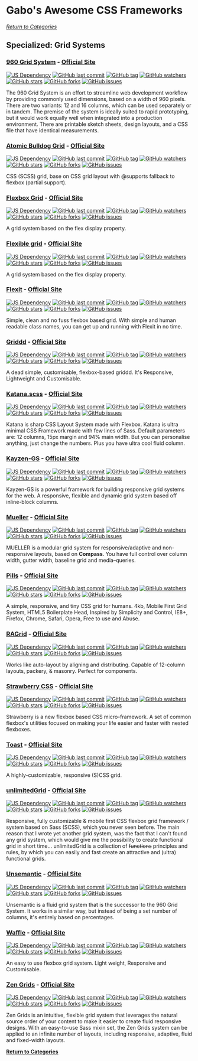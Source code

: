 # Gabo's Awesome CSS Frameworks

[_Return to Categories_](readme.md)


## Specialized: Grid Systems


### [960 Grid System](https://github.com/nathansmith/960-grid-system/) - [Official Site](https://960.gs/) 
 
[![JS Dependency](https://img.shields.io/badge/JS-no-lightgrey.svg?style=flat-square&maxAge=5184000)]()
[![GitHub last commit](https://img.shields.io/github/last-commit/nathansmith/960-grid-system.svg?style=flat-square&maxAge=5184000)]() 
[![GitHub tag](https://img.shields.io/github/tag/nathansmith/960-grid-system.svg?style=flat-square&maxAge=5184000)]() 
[![GitHub watchers](https://img.shields.io/github/watchers/nathansmith/960-grid-system.svg?style=flat-square&maxAge=5184000)]() 
[![GitHub stars](https://img.shields.io/github/stars/nathansmith/960-grid-system.svg?style=flat-square&maxAge=5184000)]() 
[![GitHub forks](https://img.shields.io/github/forks/nathansmith/960-grid-system.svg?style=flat-square&maxAge=5184000)]() 
[![GitHub issues](https://img.shields.io/github/issues/nathansmith/960-grid-system.svg?style=flat-square&maxAge=5184000)]() 
 
The 960 Grid System is an effort to streamline web development workflow 
by providing commonly used dimensions, based on a width of 960 pixels. 
There are two variants: 12 and 16 columns, which can be used separately 
or in tandem. The premise of the system is ideally suited to rapid 
prototyping, but it would work equally well when integrated into a 
production environment. There are printable sketch sheets, design 
layouts, and a CSS file that have identical measurements. 


### [Atomic Bulldog Grid](https://github.com/vinceumo/atomic-bulldog-grid) - [Official Site](https://vinceumo.github.io/atomic-bulldog-grid/) 
 
[![JS Dependency](https://img.shields.io/badge/JS-no-lightgrey.svg?style=flat-square&maxAge=5184000)]()
[![GitHub last commit](https://img.shields.io/github/last-commit/vinceumo/atomic-bulldog-grid.svg?style=flat-square&maxAge=5184000)]() 
[![GitHub tag](https://img.shields.io/github/tag/vinceumo/atomic-bulldog-grid.svg?style=flat-square&maxAge=5184000)]() 
[![GitHub watchers](https://img.shields.io/github/watchers/vinceumo/atomic-bulldog-grid.svg?style=flat-square&maxAge=5184000)]() 
[![GitHub stars](https://img.shields.io/github/stars/vinceumo/atomic-bulldog-grid.svg?style=flat-square&maxAge=5184000)]() 
[![GitHub forks](https://img.shields.io/github/forks/vinceumo/atomic-bulldog-grid.svg?style=flat-square&maxAge=5184000)]() 
[![GitHub issues](https://img.shields.io/github/issues/vinceumo/atomic-bulldog-grid.svg?style=flat-square&maxAge=5184000)]() 
 
CSS (SCSS) grid, base on CSS grid layout with @supports fallback to
flexbox (partial support).


### [Flexbox Grid](https://github.com/kristoferjoseph/flexboxgrid) - [Official Site](http://flexboxgrid.com/)

[![JS Dependency](https://img.shields.io/badge/JS-no-lightgrey.svg?style=flat-square&maxAge=5184000)]()
[![GitHub last commit](https://img.shields.io/github/last-commit/kristoferjoseph/flexboxgrid.svg?style=flat-square&maxAge=5184000)]()
[![GitHub tag](https://img.shields.io/github/tag/kristoferjoseph/flexboxgrid.svg?style=flat-square&maxAge=5184000)]()
[![GitHub watchers](https://img.shields.io/github/watchers/kristoferjoseph/flexboxgrid.svg?style=flat-square&maxAge=5184000)]()
[![GitHub stars](https://img.shields.io/github/stars/kristoferjoseph/flexboxgrid.svg?style=flat-square&maxAge=5184000)]()
[![GitHub forks](https://img.shields.io/github/forks/kristoferjoseph/flexboxgrid.svg?style=flat-square&maxAge=5184000)]()
[![GitHub issues](https://img.shields.io/github/issues/kristoferjoseph/flexboxgrid.svg?style=flat-square&maxAge=5184000)]()

A grid system based on the flex display property.


### [Flexible grid](https://github.com/kenangundogan/flexible-grid) - [Official Site](https://www.flexible-grid.com/)

[![JS Dependency](https://img.shields.io/badge/JS-no-lightgrey.svg?style=flat-square&maxAge=5184000)]()
[![GitHub last commit](https://img.shields.io/github/last-commit/kenangundogan/flexible-grid.svg?style=flat-square&maxAge=5184000)]()
[![GitHub tag](https://img.shields.io/github/tag/kenangundogan/flexible-grid.svg?style=flat-square&maxAge=5184000)]()
[![GitHub watchers](https://img.shields.io/github/watchers/kenangundogan/flexible-grid.svg?style=flat-square&maxAge=5184000)]()
[![GitHub stars](https://img.shields.io/github/stars/kenangundogan/flexible-grid.svg?style=flat-square&maxAge=5184000)]()
[![GitHub forks](https://img.shields.io/github/forks/kenangundogan/flexible-grid.svg?style=flat-square&maxAge=5184000)]()
[![GitHub issues](https://img.shields.io/github/issues/kenangundogan/flexible-grid.svg?style=flat-square&maxAge=5184000)]()

A grid system based on the flex display property.


### [Flexit](https://github.com/mr-karan/flexit) - [Official Site](https://mrkaran.com/flexit/)

[![JS Dependency](https://img.shields.io/badge/JS-no-lightgrey.svg?style=flat-square&maxAge=5184000)]()
[![GitHub last commit](https://img.shields.io/github/last-commit/mr-karan/flexit.svg?style=flat-square&maxAge=5184000)]()
[![GitHub tag](https://img.shields.io/github/tag/mr-karan/flexit.svg?style=flat-square&maxAge=5184000)]()
[![GitHub watchers](https://img.shields.io/github/watchers/mr-karan/flexit.svg?style=flat-square&maxAge=5184000)]()
[![GitHub stars](https://img.shields.io/github/stars/mr-karan/flexit.svg?style=flat-square&maxAge=5184000)]()
[![GitHub forks](https://img.shields.io/github/forks/mr-karan/flexit.svg?style=flat-square&maxAge=5184000)]()
[![GitHub issues](https://img.shields.io/github/issues/mr-karan/flexit.svg?style=flat-square&maxAge=5184000)]()

Simple, clean and no fuss flexbox based grid. With simple and human 
readable class names, you can get up and running with Flexit in no time.


### [Griddd](https://github.com/shankariyerr/griddd) - [Official Site](http://griddd.surge.sh/)

[![JS Dependency](https://img.shields.io/badge/JS-no-lightgrey.svg?style=flat-square&maxAge=5184000)]()
[![GitHub last commit](https://img.shields.io/github/last-commit/shankariyerr/griddd.svg?style=flat-square&maxAge=5184000)]()
[![GitHub tag](https://img.shields.io/github/tag/shankariyerr/griddd.svg?style=flat-square&maxAge=5184000)]()
[![GitHub watchers](https://img.shields.io/github/watchers/shankariyerr/griddd.svg?style=flat-square&maxAge=5184000)]()
[![GitHub stars](https://img.shields.io/github/stars/shankariyerr/griddd.svg?style=flat-square&maxAge=5184000)]()
[![GitHub forks](https://img.shields.io/github/forks/shankariyerr/griddd.svg?style=flat-square&maxAge=5184000)]()
[![GitHub issues](https://img.shields.io/github/issues/shankariyerr/griddd.svg?style=flat-square&maxAge=5184000)]()

A dead simple, customisable, flexbox-based griddd. It's Responsive,
Lightweight and Customisable.


### [Katana.scss](https://github.com/vladocar/Katana) - [Official Site](https://vladocar.github.io/Katana/)

[![JS Dependency](https://img.shields.io/badge/JS-no-lightgrey.svg?style=flat-square&maxAge=5184000)]()
[![GitHub last commit](https://img.shields.io/github/last-commit/vladocar/Katana.svg?style=flat-square&maxAge=5184000)]()
[![GitHub tag](https://img.shields.io/github/tag/vladocar/Katana.svg?style=flat-square&maxAge=5184000)]()
[![GitHub watchers](https://img.shields.io/github/watchers/vladocar/Katana.svg?style=flat-square&maxAge=5184000)]()
[![GitHub stars](https://img.shields.io/github/stars/vladocar/Katana.svg?style=flat-square&maxAge=5184000)]()
[![GitHub forks](https://img.shields.io/github/forks/vladocar/Katana.svg?style=flat-square&maxAge=5184000)]()
[![GitHub issues](https://img.shields.io/github/issues/vladocar/Katana.svg?style=flat-square&maxAge=5184000)]()

Katana is sharp CSS Layout System made with Flexbox. Katana is ultra 
minimal CSS Framework made with few lines of Sass. Default parameters 
are: 12 columns, 15px margin and 94% main width. But you can 
personalise anything, just change the numbers. Plus you have ultra cool 
fluid column. 


### [Kayzen-GS](https://github.com/esr360/Kayzen-GS) - [Official Site](http://esr360.github.io/Kayzen-GS/)

[![JS Dependency](https://img.shields.io/badge/JS-no-lightgrey.svg?style=flat-square&maxAge=5184000)]()
[![GitHub last commit](https://img.shields.io/github/last-commit/esr360/Kayzen-GS.svg?style=flat-square&maxAge=5184000)]()
[![GitHub tag](https://img.shields.io/github/tag/esr360/Kayzen-GS.svg?style=flat-square&maxAge=5184000)]()
[![GitHub watchers](https://img.shields.io/github/watchers/esr360/Kayzen-GS.svg?style=flat-square&maxAge=5184000)]()
[![GitHub stars](https://img.shields.io/github/stars/esr360/Kayzen-GS.svg?style=flat-square&maxAge=5184000)]()
[![GitHub forks](https://img.shields.io/github/forks/esr360/Kayzen-GS.svg?style=flat-square&maxAge=5184000)]()
[![GitHub issues](https://img.shields.io/github/issues/esr360/Kayzen-GS.svg?style=flat-square&maxAge=5184000)]()

Kayzen-GS is a powerful framework for building responsive grid systems 
for the web. A responsive, flexible and dynamic grid system based off 
inline-block columns. 


### [Mueller](https://github.com/sehmaschine/mueller) - [Official Site](http://muellergridsystem.com/) 
 
[![JS Dependency](https://img.shields.io/badge/JS-no-lightgrey.svg?style=flat-square&maxAge=5184000)]()
[![GitHub last commit](https://img.shields.io/github/last-commit/sehmaschine/mueller.svg?style=flat-square&maxAge=5184000)]() 
[![GitHub tag](https://img.shields.io/github/tag/sehmaschine/mueller.svg?style=flat-square&maxAge=5184000)]() 
[![GitHub watchers](https://img.shields.io/github/watchers/sehmaschine/mueller.svg?style=flat-square&maxAge=5184000)]() 
[![GitHub stars](https://img.shields.io/github/stars/sehmaschine/mueller.svg?style=flat-square&maxAge=5184000)]() 
[![GitHub forks](https://img.shields.io/github/forks/sehmaschine/mueller.svg?style=flat-square&maxAge=5184000)]() 
[![GitHub issues](https://img.shields.io/github/issues/sehmaschine/mueller.svg?style=flat-square&maxAge=5184000)]() 
 
MUELLER is a modular grid system for responsive/adaptive and 
non-responsive layouts, based on **Compass**. You have full 
control over column width, gutter width, baseline grid and 
media–queries. 
 
 
### [Pills](https://github.com/rohitkrai03/pills) - [Official Site](http://arkpod.in/pills/)

[![JS Dependency](https://img.shields.io/badge/JS-no-lightgrey.svg?style=flat-square&maxAge=5184000)]()
[![GitHub last commit](https://img.shields.io/github/last-commit/rohitkrai03/pills.svg?style=flat-square&maxAge=5184000)]()
[![GitHub tag](https://img.shields.io/github/tag/rohitkrai03/pills.svg?style=flat-square&maxAge=5184000)]()
[![GitHub watchers](https://img.shields.io/github/watchers/rohitkrai03/pills.svg?style=flat-square&maxAge=5184000)]()
[![GitHub stars](https://img.shields.io/github/stars/rohitkrai03/pills.svg?style=flat-square&maxAge=5184000)]()
[![GitHub forks](https://img.shields.io/github/forks/rohitkrai03/pills.svg?style=flat-square&maxAge=5184000)]()
[![GitHub issues](https://img.shields.io/github/issues/rohitkrai03/pills.svg?style=flat-square&maxAge=5184000)]()

A simple, responsive, and tiny CSS grid for humans. 4kb, Mobile First 
Grid System, HTML5 Boilerplate Head, Inspired by Simplicity and Control,
IE8+, Firefox, Chrome, Safari, Opera, Free to use and Abuse.


### [RAGrid](https://github.com/argyleink/ragrid) - [Official Site](https://argyleink.github.io/ragrid/) 
 
[![JS Dependency](https://img.shields.io/badge/JS-no-lightgrey.svg?style=flat-square&maxAge=5184000)]()
[![GitHub last commit](https://img.shields.io/github/last-commit/argyleink/ragrid.svg?style=flat-square&maxAge=5184000)]() 
[![GitHub tag](https://img.shields.io/github/tag/argyleink/ragrid.svg?style=flat-square&maxAge=5184000)]() 
[![GitHub watchers](https://img.shields.io/github/watchers/argyleink/ragrid.svg?style=flat-square&maxAge=5184000)]() 
[![GitHub stars](https://img.shields.io/github/stars/argyleink/ragrid.svg?style=flat-square&maxAge=5184000)]() 
[![GitHub forks](https://img.shields.io/github/forks/argyleink/ragrid.svg?style=flat-square&maxAge=5184000)]() 
[![GitHub issues](https://img.shields.io/github/issues/argyleink/ragrid.svg?style=flat-square&maxAge=5184000)]() 
 
Works like auto-layout by aligning and distributing. Capable of 
12-column layouts, packery, & masonry. Perfect for components. 


### [Strawberry CSS](https://github.com/jfet97/strawberry) - [Official Site](https://jfet97.github.io/strawberry/)

[![JS Dependency](https://img.shields.io/badge/JS-no-lightgrey.svg?style=flat-square&maxAge=5184000)]()
[![GitHub last commit](https://img.shields.io/github/last-commit/jfet97/strawberry.svg?style=flat-square&maxAge=5184000)]()
[![GitHub tag](https://img.shields.io/github/tag/jfet97/strawberry.svg?style=flat-square&maxAge=5184000)]()
[![GitHub watchers](https://img.shields.io/github/watchers/jfet97/strawberry.svg?style=flat-square&maxAge=5184000)]()
[![GitHub stars](https://img.shields.io/github/stars/jfet97/strawberry.svg?style=flat-square&maxAge=5184000)]()
[![GitHub forks](https://img.shields.io/github/forks/jfet97/strawberry.svg?style=flat-square&maxAge=5184000)]()
[![GitHub issues](https://img.shields.io/github/issues/jfet97/strawberry.svg?style=flat-square&maxAge=5184000)]()

Strawberry is a new flexbox based CSS micro-framework. A set of common 
flexbox's utilities focused on making your life easier and faster with nested flexboxes.

 
### [Toast](https://github.com/daneden/toast) - [Official Site](http://daneden.github.io/Toast/)

[![JS Dependency](https://img.shields.io/badge/JS-no-lightgrey.svg?style=flat-square&maxAge=5184000)]()
[![GitHub last commit](https://img.shields.io/github/last-commit/daneden/toast.svg?style=flat-square&maxAge=5184000)]()
[![GitHub tag](https://img.shields.io/github/tag/daneden/toast.svg?style=flat-square&maxAge=5184000)]()
[![GitHub watchers](https://img.shields.io/github/watchers/daneden/toast.svg?style=flat-square&maxAge=5184000)]()
[![GitHub stars](https://img.shields.io/github/stars/daneden/toast.svg?style=flat-square&maxAge=5184000)]()
[![GitHub forks](https://img.shields.io/github/forks/daneden/toast.svg?style=flat-square&maxAge=5184000)]()
[![GitHub issues](https://img.shields.io/github/issues/daneden/toast.svg?style=flat-square&maxAge=5184000)]()

A highly-customizable, responsive (S)CSS grid.

 
### [unlimitedGrid](https://github.com/PixelT/unlimitedGrid) - [Official Site](http://pixelt.github.io/unlimitedGrid/) 
 
[![JS Dependency](https://img.shields.io/badge/JS-no-lightgrey.svg?style=flat-square&maxAge=5184000)]()
[![GitHub last commit](https://img.shields.io/github/last-commit/PixelT/unlimitedGrid.svg?style=flat-square&maxAge=5184000)]() 
[![GitHub tag](https://img.shields.io/github/tag/PixelT/unlimitedGrid.svg?style=flat-square&maxAge=5184000)]() 
[![GitHub watchers](https://img.shields.io/github/watchers/PixelT/unlimitedGrid.svg?style=flat-square&maxAge=5184000)]() 
[![GitHub stars](https://img.shields.io/github/stars/PixelT/unlimitedGrid.svg?style=flat-square&maxAge=5184000)]() 
[![GitHub forks](https://img.shields.io/github/forks/PixelT/unlimitedGrid.svg?style=flat-square&maxAge=5184000)]() 
[![GitHub issues](https://img.shields.io/github/issues/PixelT/unlimitedGrid.svg?style=flat-square&maxAge=5184000)]() 
 
Responsive, fully customizable & mobile first CSS flexbox grid framework 
/ system based on Sass (SCSS), which you never seen before. The main 
reason that I wrote yet another grid system, was the fact that I can't 
found any grid system, which would give me the possibility to create 
functional grid in short time... unlimitedGrid is a collection of 
~~functions~~ principles and rules, by which you can easily and fast 
create an attractive and (ultra) functional grids. 


### [Unsemantic](https://github.com/nathansmith/unsemantic) - [Official Site](https://unsemantic.com/)

[![JS Dependency](https://img.shields.io/badge/JS-no-lightgrey.svg?style=flat-square&maxAge=5184000)]()
[![GitHub last commit](https://img.shields.io/github/last-commit/nathansmith/unsemantic.svg?style=flat-square&maxAge=5184000)]()
[![GitHub tag](https://img.shields.io/github/tag/nathansmith/unsemantic.svg?style=flat-square&maxAge=5184000)]()
[![GitHub watchers](https://img.shields.io/github/watchers/nathansmith/unsemantic.svg?style=flat-square&maxAge=5184000)]()
[![GitHub stars](https://img.shields.io/github/stars/nathansmith/unsemantic.svg?style=flat-square&maxAge=5184000)]()
[![GitHub forks](https://img.shields.io/github/forks/nathansmith/unsemantic.svg?style=flat-square&maxAge=5184000)]()
[![GitHub issues](https://img.shields.io/github/issues/nathansmith/unsemantic.svg?style=flat-square&maxAge=5184000)]()

Unsemantic is a fluid grid system that is the successor to the 960 Grid 
System. It works in a similar way, but instead of being a set number of
columns, it's entirely based on percentages.


### [Waffle](https://github.com/lucasgruwez/waffle-grid) - [Official Site](https://lucasgruwez.github.io/waffle-grid/)

[![JS Dependency](https://img.shields.io/badge/JS-no-lightgrey.svg?style=flat-square&maxAge=5184000)]()
[![GitHub last commit](https://img.shields.io/github/last-commit/lucasgruwez/waffle-grid.svg?style=flat-square&maxAge=5184000)]()
[![GitHub tag](https://img.shields.io/github/tag/lucasgruwez/waffle-grid.svg?style=flat-square&maxAge=5184000)]()
[![GitHub watchers](https://img.shields.io/github/watchers/lucasgruwez/waffle-grid.svg?style=flat-square&maxAge=5184000)]()
[![GitHub stars](https://img.shields.io/github/stars/lucasgruwez/waffle-grid.svg?style=flat-square&maxAge=5184000)]()
[![GitHub forks](https://img.shields.io/github/forks/lucasgruwez/waffle-grid.svg?style=flat-square&maxAge=5184000)]()
[![GitHub issues](https://img.shields.io/github/issues/lucasgruwez/waffle-grid.svg?style=flat-square&maxAge=5184000)]()

An easy to use flexbox grid system. Light weight, Responsive and 
Customisable.


### [Zen Grids](https://github.com/JohnAlbin/zen-grids) - [Official Site](http://zengrids.com/)

[![JS Dependency](https://img.shields.io/badge/JS-no-lightgrey.svg?style=flat-square&maxAge=5184000)]()
[![GitHub last commit](https://img.shields.io/github/last-commit/JohnAlbin/zen-grids.svg?style=flat-square&maxAge=5184000)]()
[![GitHub tag](https://img.shields.io/github/tag/JohnAlbin/zen-grids.svg?style=flat-square&maxAge=5184000)]()
[![GitHub watchers](https://img.shields.io/github/watchers/JohnAlbin/zen-grids.svg?style=flat-square&maxAge=5184000)]()
[![GitHub stars](https://img.shields.io/github/stars/JohnAlbin/zen-grids.svg?style=flat-square&maxAge=5184000)]()
[![GitHub forks](https://img.shields.io/github/forks/JohnAlbin/zen-grids.svg?style=flat-square&maxAge=5184000)]()
[![GitHub issues](https://img.shields.io/github/issues/JohnAlbin/zen-grids.svg?style=flat-square&maxAge=5184000)]()

Zen Grids is an intuitive, flexible grid system that leverages the natural source order of your content to make it 
easier to create fluid responsive designs. With an easy-to-use Sass mixin set, the Zen Grids system can be applied to 
an infinite number of layouts, including responsive, adaptive, fluid and fixed-width layouts.



[**Return to Categories**](readme.md)
